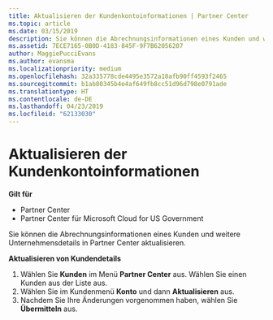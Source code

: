 ```yaml
---
title: Aktualisieren der Kundenkontoinformationen | Partner Center
ms.topic: article
ms.date: 03/15/2019
description: Sie können die Abrechnungsinformationen eines Kunden und weitere Unternehmensdetails in Partner Center aktualisieren.
ms.assetid: 7ECE7165-0B0D-4183-845F-9F7B62056207
author: MaggiePucciEvans
ms.author: evansma
ms.localizationpriority: medium
ms.openlocfilehash: 32a335778cde4495e3572a18afb90ff4593f2465
ms.sourcegitcommit: b1ab80345b4e4af649fb8cc51d96d798e0791ade
ms.translationtype: HT
ms.contentlocale: de-DE
ms.lasthandoff: 04/23/2019
ms.locfileid: "62133030"
---
```

# <a name="update-customer-account-info"></a>Aktualisieren der Kundenkontoinformationen

**Gilt für**

-  Partner Center
-  Partner Center für Microsoft Cloud for US Government


Sie können die Abrechnungsinformationen eines Kunden und weitere Unternehmensdetails in Partner Center aktualisieren.

**Aktualisieren von Kundendetails**

1.  Wählen Sie **Kunden** im Menü **Partner Center** aus. Wählen Sie einen Kunden aus der Liste aus.
2.  Wählen Sie im Kundenmenü **Konto** und dann **Aktualisieren** aus.
3.  Nachdem Sie Ihre Änderungen vorgenommen haben, wählen Sie **Übermitteln** aus.

 

 



